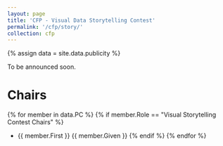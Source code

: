 ```yaml
---
layout: page
title: 'CFP - Visual Data Storytelling Contest'
permalink: '/cfp/story/'
collection: cfp
---
```


{% assign data = site.data.publicity %}

To be announced soon.

<!--
# Requirements

# Submission Procedure

# Awards and Rating

# Jury

# Contact
-->

# Chairs

{% for member in data.PC %}
  {% if member.Role == "Visual Storytelling Contest Chairs" %}
- {{ member.First }} {{ member.Given }}
  {% endif %}
{% endfor %}
